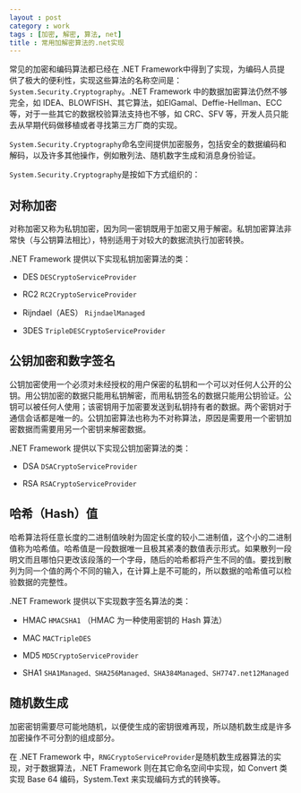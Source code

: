 ```yaml
---
layout : post
category : work
tags : [加密, 解密, 算法, net]
title : 常用加解密算法的.net实现
---
```


常见的加密和编码算法都已经在 .NET Framework中得到了实现，为编码人员提供了极大的便利性，实现这些算法的名称空间是：`System.Security.Cryptography`。.NET Framework 中的数据加密算法仍然不够完全，如 IDEA、BLOWFISH、其它算法，如ElGamal、Deffie-Hellman、ECC 等，对于一些其它的数据校验算法支持也不够，如 CRC、SFV 等，开发人员只能去从早期代码做移植或者寻找第三方厂商的实现。

`System.Security.Cryptography`命名空间提供加密服务，包括安全的数据编码和解码，以及许多其他操作，例如散列法、随机数字生成和消息身份验证。

`System.Security.Cryptography`是按如下方式组织的：

## 对称加密

对称加密又称为私钥加密，因为同一密钥既用于加密又用于解密。私钥加密算法非常快（与公钥算法相比），特别适用于对较大的数据流执行加密转换。

.NET Framework 提供以下实现私钥加密算法的类：

- DES `DESCryptoServiceProvider`

- RC2 `RC2CryptoServiceProvider`

- Rijndael（AES） `RijndaelManaged`

- 3DES `TripleDESCryptoServiceProvider`

## 公钥加密和数字签名

公钥加密使用一个必须对未经授权的用户保密的私钥和一个可以对任何人公开的公钥。用公钥加密的数据只能用私钥解密，而用私钥签名的数据只能用公钥验证。公钥可以被任何人使用；该密钥用于加密要发送到私钥持有者的数据。两个密钥对于通信会话都是唯一的。公钥加密算法也称为不对称算法，原因是需要用一个密钥加密数据而需要用另一个密钥来解密数据。

.NET Framework 提供以下实现公钥加密算法的类： 

- DSA `DSACryptoServiceProvider`

- RSA `RSACryptoServiceProvider`

## 哈希（Hash）值

哈希算法将任意长度的二进制值映射为固定长度的较小二进制值，这个小的二进制值称为哈希值。哈希值是一段数据唯一且极其紧凑的数值表示形式。如果散列一段明文而且哪怕只更改该段落的一个字母，随后的哈希都将产生不同的值。要找到散列为同一个值的两个不同的输入，在计算上是不可能的，所以数据的哈希值可以检验数据的完整性。

.NET Framework 提供以下实现数字签名算法的类： 

- HMAC `HMACSHA1` （HMAC 为一种使用密钥的 Hash 算法） 

- MAC `MACTripleDES`

- MD5 `MD5CryptoServiceProvider`

- SHA1 `SHA1Managed、SHA256Managed、SHA384Managed、SH7747.net12Managed`

## 随机数生成

加密密钥需要尽可能地随机，以便使生成的密钥很难再现，所以随机数生成是许多加密操作不可分割的组成部分。

在 .NET Framework 中，`RNGCryptoServiceProvider`是随机数生成器算法的实现，对于数据算法，.NET Framework 则在其它命名空间中实现，如 Convert 类实现 Base 64 编码，System.Text 来实现编码方式的转换等。
